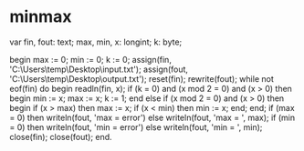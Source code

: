 # minmax

var
    fin, fout: text;
    max, min, x: longint;
    k: byte;

begin
    max := 0;
    min := 0;
    k := 0;
    assign(fin, 'C:\Users\temp\Desktop\input.txt');
    assign(fout, 'C:\Users\temp\Desktop\output.txt');
    reset(fin);
    rewrite(fout);
    while not eof(fin) do
    begin
        readln(fin, x);
        if (k = 0) and (x mod 2 = 0) and (x > 0) then
        begin
            min := x;
            max := x;
            k := 1;
        end
        else if (x mod 2 = 0) and (x > 0) then
        begin
            if (x > max) then
                max := x;
            if (x < min) then
                min := x;
        end;
    end;
    if (max = 0) then
        writeln(fout, 'max = error')
    else
        writeln(fout, 'max = ', max);
    if (min = 0) then
        writeln(fout, 'min = error')
    else
        writeln(fout, 'min = ', min);
    close(fin);
    close(fout);
end.
